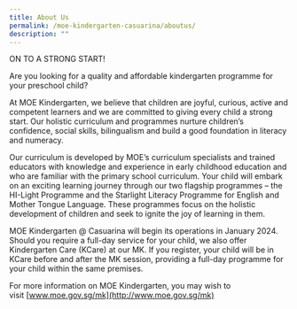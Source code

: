 ```yaml
---
title: About Us
permalink: /moe-kindergarten-casuarina/aboutus/
description: ""
---
```

ON TO A STRONG START!

Are you looking for a quality and affordable kindergarten programme for your preschool child?

At MOE Kindergarten, we believe that children are joyful, curious, active and competent learners and we are committed to giving every child a strong start. Our holistic curriculum and programmes nurture children’s confidence, social skills, bilingualism and build a good foundation in literacy and numeracy.

Our curriculum is developed by MOE’s curriculum specialists and trained educators with knowledge and experience in early childhood education and who are familiar with the primary school curriculum. Your child will embark on an exciting learning journey through our two flagship programmes – the HI-Light Programme and the Starlight Literacy Programme for English and Mother Tongue Language. These programmes focus on the holistic development of children and seek to ignite the joy of learning in them.

MOE Kindergarten @ Casuarina will begin its operations in January 2024.  Should you require a full-day service for your child, we also offer Kindergarten Care (KCare) at our MK. If you register, your child will be in KCare before and after the MK session, providing a full-day programme for your child within the same premises.

For more information on MOE Kindergarten, you may wish to visit [www.moe.gov.sg/mk](http://www.moe.gov.sg/mk)